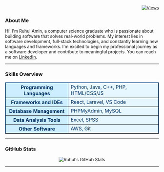 
<p align="right" style="margin: 10px 0;">
  <strong></strong>
  <a href="https://github.com/Ruhul127">
    <img src="https://komarev.com/ghpvc/?username=Ruhul127&color=blue&style=for-the-badge" alt="Views" />
  </a>
</p>

### About Me
<p>
  Hi! I'm Ruhul Amin, a computer science graduate who is passionate about building software that solves real-world problems. My interest lies in software development, full-stack technologies, and constantly learning new languages and frameworks. I'm excited to begin my professional journey as a software developer and contribute to meaningful projects. You can reach me on <a href="https://www.linkedin.com/in/ruhul-amin-987211213" target="_blank">LinkedIn</a>.
</p>

---

### Skills Overview
<table align="center" border="1" cellpadding="10" cellspacing="0" style="border-collapse: collapse; border-color: #003366; background-color: #e6f7ff;">
  <tr>
    <th style="background-color: #cceeff; color: #003366;">Programming Languages</th>
    <td style="color: #003366;">Python, Java, C++, PHP, HTML/CSS/JS</td>
  </tr>
  <tr>
    <th style="background-color: #cceeff; color: #003366;">Frameworks and IDEs</th>
    <td style="color: #003366;">React, Laravel, VS Code</td>
  </tr>
  <tr>
    <th style="background-color: #cceeff; color: #003366;">Database Management</th>
    <td style="color: #003366;">PHPMyAdmin, MySQL</td>
  </tr>
  <tr>
    <th style="background-color: #cceeff; color: #003366;">Data Analysis Tools</th>
    <td style="color: #003366;">Excel, SPSS</td>
  </tr>
  <tr>
    <th style="background-color: #cceeff; color: #003366;">Other Software</th>
    <td style="color: #003366;">AWS, Git</td>
  </tr>
</table>

---

### GitHub Stats
<p align="center">
  <img src="https://github-readme-stats.vercel.app/api?username=Ruhul127&show_icons=true&theme=light&hide_border=true" alt="Ruhul's GitHub Stats" />
  <br/>
</p>

---


